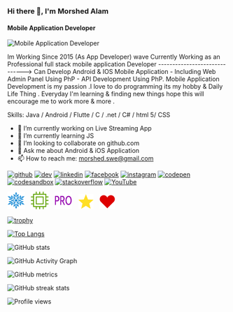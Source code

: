 ### Hi there 👋, I'm Morshed Alam
#### Mobile Application Developer
![Mobile Application Developer](https://media.licdn.com/dms/image/D5616AQE6d8uEEC4P4g/profile-displaybackgroundimage-shrink_350_1400/0/1683745098141?e=1689206400&v=beta&t=ufiNH0SgH8Ye6-zsaAtwfKnIggjxeMpT4y0c1rrXBDs)

Im Working Since 2015 (As App Developer) wave Currently Working as an Professional full stack mobile application Developer ------------------------------> Can Develop Android & IOS Mobile Application - Including Web Admin Panel Using PhP - API Development Using PhP. Mobile Application Development is my passion .I love to do programming its my hobby & Daily Life Thing . Everyday I'm learning & finding new things hope this will encourage me to work more & more . 

Skills: Java / Android / Flutte / C /  .net / C# / html 5/ CSS  

- 🔭 I’m currently working on Live Streaming App 
- 🌱 I’m currently learning JS 
- 👯 I’m looking to collaborate on github.com 
- 💬 Ask me about Android & iOS Application 
- 📫 How to reach me: morshed.swe@gmail.com 


[<img src='https://cdn.jsdelivr.net/npm/simple-icons@3.0.1/icons/github.svg' alt='github' height='40'>](https://github.com/shawonswe1)  [<img src='https://cdn.jsdelivr.net/npm/simple-icons@3.0.1/icons/dev-dot-to.svg' alt='dev' height='40'>](https://dev.to/@shawonswe1)  [<img src='https://cdn.jsdelivr.net/npm/simple-icons@3.0.1/icons/linkedin.svg' alt='linkedin' height='40'>](https://www.linkedin.com/in/morshed-alam-9079a7257/)  [<img src='https://cdn.jsdelivr.net/npm/simple-icons@3.0.1/icons/facebook.svg' alt='facebook' height='40'>](https://www.facebook.com/morshed.swe)  [<img src='https://cdn.jsdelivr.net/npm/simple-icons@3.0.1/icons/instagram.svg' alt='instagram' height='40'>](https://www.instagram.com/morshed.swe/)  [<img src='https://cdn.jsdelivr.net/npm/simple-icons@3.0.1/icons/codepen.svg' alt='codepen' height='40'>](https://codepen.io/morshed.swe)  [<img src='https://cdn.jsdelivr.net/npm/simple-icons@3.0.1/icons/codesandbox.svg' alt='codesandbox' height='40'>](https://codesandbox.io/u/morshed.swe)  [<img src='https://cdn.jsdelivr.net/npm/simple-icons@3.0.1/icons/stackoverflow.svg' alt='stackoverflow' height='40'>](https://stackoverflow.com/users/12281536)  [<img src='https://cdn.jsdelivr.net/npm/simple-icons@3.0.1/icons/youtube.svg' alt='YouTube' height='40'>](https://www.youtube.com/channel/@androidschool1042)  

<a href='https://archiveprogram.github.com/'><img src='https://raw.githubusercontent.com/acervenky/animated-github-badges/master/assets/acbadge.gif' width='40' height='40'></a> <a href='https://docs.github.com/en/developers'><img src='https://raw.githubusercontent.com/acervenky/animated-github-badges/master/assets/devbadge.gif' width='40' height='40'></a> <a href='https://github.com/pricing'><img src='https://raw.githubusercontent.com/acervenky/animated-github-badges/master/assets/pro.gif' width='40' height='40'></a> <a href='https://stars.github.com/'><img src='https://raw.githubusercontent.com/acervenky/animated-github-badges/master/assets/starbadge.gif' width='35' height='35'></a> <a href='https://docs.github.com/en/github/supporting-the-open-source-community-with-github-sponsors'><img src='https://raw.githubusercontent.com/acervenky/animated-github-badges/master/assets/sponsorbadge.gif' width='35' height='35'></a> 

[![trophy](https://github-profile-trophy.vercel.app/?username=shawonswe1)](https://github.com/ryo-ma/github-profile-trophy)

[![Top Langs](https://github-readme-stats.vercel.app/api/top-langs/?username=shawonswe1)](https://github.com/anuraghazra/github-readme-stats)

![GitHub stats](https://github-readme-stats.vercel.app/api?username=shawonswe1&show_icons=true)  

![GitHub Activity Graph](https://activity-graph.herokuapp.com/graph?username=shawonswe1)  

![GitHub metrics](https://metrics.lecoq.io/shawonswe1)  

![GitHub streak stats](https://streak-stats.demolab.com/?user=shawonswe1)  

![Profile views](https://gpvc.arturio.dev/shawonswe1)  
